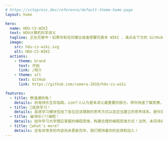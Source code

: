 ```yaml
---
# https://vitepress.dev/reference/default-theme-home-page
layout: home

hero:
  name: HDU-CS-WIKI
  text: HDU计算机科学讲义
  tagline: 正在完善中！如果你有任何建议或者想要完善本 WIKI ，请点击下方的 GitHub 按钮提交 issue 或者 PR ！
  image:
    src: hdu-cs-wiki.svg
    alt: HDU-CS-WIKI
  actions:
    - theme: brand
      text: 开始
      link: /简介
    - theme: alt
      text: GitHub
      link: https://github.com/camera-2018/hdu-cs-wiki

features:
  - title: 😎速通杭电！
    details: 杭电快乐生存指南，zzm个人认为是本讲义最重要的部分，带你快速了解竞赛，导师，科研，实验室，GPA等大伙最想知道的内容！
  - title: 🤧高效学习！
    details: 高效学习模块包括了各位应该摆脱的思考方式以及应当建立的思考体系，是你变成一个真正大学生的必经之路！
  - title: 😭快乐(?)编程！
    details: 给你学习大学理应掌握的编程思维，构建合理的编程思维方式！当然，未完待续，很多内容仍在测试阶段。
  - title: 🤣what's more?
    details: 还有非常多的内容尚未更新完毕，我们期待着你的反馈和加入！
---
```


<meta name="baidu-site-verification" content="codeva-GDehy1VQ6d" />